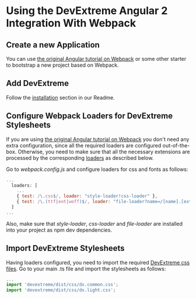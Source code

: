 # Using the DevExtreme Angular 2 Integration With Webpack

## Create a new Application ##

You can use [the original Angular tutorial on Webpack](https://angular.io/docs/ts/latest/guide/webpack.html) or some other starter to bootstrap a new project based on Webpack.

## Add DevExtreme ##

Follow the [installation](https://github.com/DevExpress/devextreme-angular#installation) section in our Readme.

## <a name="configuration"></a>Configure Webpack Loaders for DevExtreme Stylesheets ##

If you are using [the original Angular tutorial on Webpack](https://angular.io/docs/ts/latest/guide/webpack.html) 
you don't need any extra configuration, since all the required loaders are configured out-of-the-box. 
Otherwise, you need to make sure that all the necessary extensions are processed by the corresponding 
[loaders](https://webpack.github.io/docs/loaders.html) as described below.

Go to *webpack.config.js* and configure loaders for css and fonts as follows:

```js
...
  loaders: [
    ...
    { test: /\.css$/, loader: "style-loader!css-loader" },
    { test: /\.(ttf|eot|woff)$/, loader: "file-loader?name=/[name].[ext]" }
  ]
...
```

Also, make sure that *style-loader*, *css-loader* and *file-loader* are installed into your project as npm dev dependencies.

## Import DevExtreme Stylesheets ##

Having loaders configured, you need to import the required [DevExtreme css files](https://js.devexpress.com/Documentation/Guide/Themes/Predefined_Themes/). 
Go to your main .ts file and import the stylesheets as follows:

```js
...
import 'devextreme/dist/css/dx.common.css';
import 'devextreme/dist/css/dx.light.css';
```


